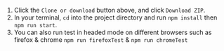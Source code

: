 1. Click the `Clone or download` button above, and click `Download ZIP`.
2. In your terminal, `cd` into the project directory and run `npm install` then `npm run start`.
3. You can also run test in headed mode on different browsers such as firefox & chrome `npm run firefoxTest` & `npm run chromeTest`